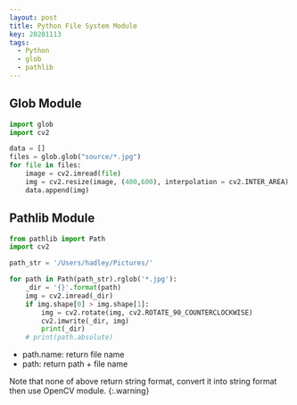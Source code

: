 ```yaml
---
layout: post
title: Python File System Module
key: 20201113
tags:
  - Python
  - glob
  - pathlib
---
```



## Glob Module

```python
import glob
import cv2

data = []
files = glob.glob("source/*.jpg")
for file in files:
    image = cv2.imread(file)
    img = cv2.resize(image, (400,600), interpolation = cv2.INTER_AREA)
    data.append(img)
```



<!--more-->

## Pathlib Module

```python
from pathlib import Path
import cv2

path_str = '/Users/hadley/Pictures/'

for path in Path(path_str).rglob('*.jpg'):
    _dir = '{}'.format(path)
    img = cv2.imread(_dir)
    if img.shape[0] > img.shape[1]:
        img = cv2.rotate(img, cv2.ROTATE_90_COUNTERCLOCKWISE)
        cv2.imwrite(_dir, img)
        print(_dir)
    # print(path.absolute)
```

* path.name: return file name
* path: return path + file name

Note that none of above return string format, convert it into string format then use OpenCV module.
{:.warning}





